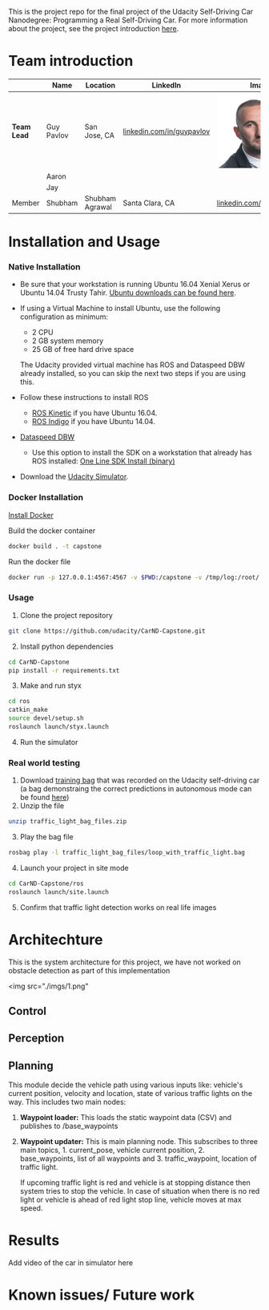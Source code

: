 This is the project repo for the final project of the Udacity Self-Driving Car Nanodegree: Programming a Real Self-Driving Car. For more information about the project, see the project introduction [here](https://classroom.udacity.com/nanodegrees/nd013/parts/6047fe34-d93c-4f50-8336-b70ef10cb4b2/modules/e1a23b06-329a-4684-a717-ad476f0d8dff/lessons/462c933d-9f24-42d3-8bdc-a08a5fc866e4/concepts/5ab4b122-83e6-436d-850f-9f4d26627fd9).

# Team introduction
|              |     Name      | Location | LinkedIn | Image |
|--------------|---------------|----------|----------|--------------------------------|
| __Team Lead__| Guy Pavlov | San Jose, CA | [linkedin.com/in/guypavlov](https://linkedin.com/in/guypavlov) | <img src="./imgs/GuyPavlov.jpg" alt="Guy Pavlov" width="150" height="150"> |
|| Aaron | | | |
|| Jay |  |  |  |
|Member| Shubham |Shubham Agrawal | Santa Clara, CA | [linkedin.com/in/shubham1](https://linkedin.com/in/shubham1) | <img src="./imgs/shubham.jpg" alt="Shubham" width="150" height="150">

# Installation and Usage

### Native Installation

* Be sure that your workstation is running Ubuntu 16.04 Xenial Xerus or Ubuntu 14.04 Trusty Tahir. [Ubuntu downloads can be found here](https://www.ubuntu.com/download/desktop).
* If using a Virtual Machine to install Ubuntu, use the following configuration as minimum:
  * 2 CPU
  * 2 GB system memory
  * 25 GB of free hard drive space

  The Udacity provided virtual machine has ROS and Dataspeed DBW already installed, so you can skip the next two steps if you are using this.

* Follow these instructions to install ROS
  * [ROS Kinetic](http://wiki.ros.org/kinetic/Installation/Ubuntu) if you have Ubuntu 16.04.
  * [ROS Indigo](http://wiki.ros.org/indigo/Installation/Ubuntu) if you have Ubuntu 14.04.
* [Dataspeed DBW](https://bitbucket.org/DataspeedInc/dbw_mkz_ros)
  * Use this option to install the SDK on a workstation that already has ROS installed: [One Line SDK Install (binary)](https://bitbucket.org/DataspeedInc/dbw_mkz_ros/src/81e63fcc335d7b64139d7482017d6a97b405e250/ROS_SETUP.md?fileviewer=file-view-default)
* Download the [Udacity Simulator](https://github.com/udacity/CarND-Capstone/releases/tag/v1.2).

### Docker Installation
[Install Docker](https://docs.docker.com/engine/installation/)

Build the docker container
```bash
docker build . -t capstone
```

Run the docker file
```bash
docker run -p 127.0.0.1:4567:4567 -v $PWD:/capstone -v /tmp/log:/root/.ros/ --rm -it capstone
```

### Usage

1. Clone the project repository
```bash
git clone https://github.com/udacity/CarND-Capstone.git
```

2. Install python dependencies
```bash
cd CarND-Capstone
pip install -r requirements.txt
```
3. Make and run styx
```bash
cd ros
catkin_make
source devel/setup.sh
roslaunch launch/styx.launch
```
4. Run the simulator

### Real world testing
1. Download [training bag](https://drive.google.com/file/d/0B2_h37bMVw3iYkdJTlRSUlJIamM/view?usp=sharing) that was recorded on the Udacity self-driving car (a bag demonstraing the correct predictions in autonomous mode can be found [here](https://drive.google.com/open?id=0B2_h37bMVw3iT0ZEdlF4N01QbHc))
2. Unzip the file
```bash
unzip traffic_light_bag_files.zip
```
3. Play the bag file
```bash
rosbag play -l traffic_light_bag_files/loop_with_traffic_light.bag
```
4. Launch your project in site mode
```bash
cd CarND-Capstone/ros
roslaunch launch/site.launch
```
5. Confirm that traffic light detection works on real life images

# Architechture
This is the system architecture for this project, we have not worked on obstacle detection as part of this implementation

<img src="./imgs/1.png"
## Control

## Perception

## Planning
This module decide the vehicle path using various inputs like: vehicle's current position, velocity and location, state of various traffic lights on the way. This includes two main nodes: 
1. **Waypoint loader:** This loads the static waypoint data (CSV) and publishes to /base_waypoints 
 

 2. **Waypoint updater:** This is main planning node. This subscribes to three main topics, 1. current_pose, vehicle current position, 2. base_waypoints, list of all waypoints and 3. traffic_waypoint, location of traffic light. 
 
    If upcoming traffic light is red and vehicle is at stopping distance then system tries to stop the vehicle. In case of situation when there is no red light or vehicle is ahead of red light stop line, vehicle moves at max speed. 
 
# Results

Add video of the car in simulator here


# Known issues/ Future work